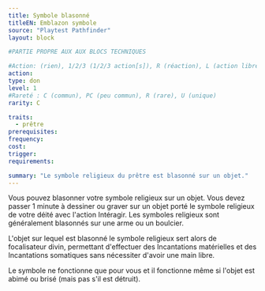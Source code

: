 ```yaml
---
title: Symbole blasonné
titleEN: Emblazon symbole
source: "Playtest Pathfinder"
layout: block

#PARTIE PROPRE AUX AUX BLOCS TECHNIQUES

#Action: (rien), 1/2/3 (1/2/3 action[s]), R (réaction), L (action libre)
action: 
type: don
level: 1
#Rareté : C (commun), PC (peu commun), R (rare), U (unique)
rarity: C

traits:
  - prêtre
prerequisites: 
frequency: 
cost:
trigger: 
requirements:

summary: "Le symbole religieux du prêtre est blasonné sur un objet."
---
```


Vous pouvez blasonner votre symbole religieux sur un objet. Vous devez passer 1 minute à dessiner ou graver sur un objet porté le symbole religieux de votre déité avec l'action Intéragir. Les symboles religieux sont généralement blasonnés sur une arme ou un boulcier.

L'objet sur lequel est blasonné le symbole religieux sert alors de focalisateur divin, permettant d'effectuer des Incantations matérielles et des Incantations somatiques sans nécessiter d'avoir une main libre.

Le symbole ne fonctionne que pour vous et il fonctionne même si l'objet est abimé ou brisé (mais pas s'il est détruit).